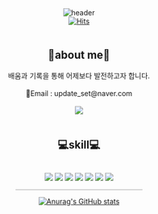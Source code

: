 <div align="center">
    <img src="https://capsule-render.vercel.app/api?type=waving&height=200&color=gradient&text=KO%20HYE%20JIN&textBg=false&fontAlignY=40" alt="header" />
    <br>
    <a href="https://hits.seeyoufarm.com">
        <img src="https://hits.seeyoufarm.com/api/count/incr/badge.svg?url=https%3A%2F%2Fgithub.com%2Fjindamgom%2Fhit-counter&count_bg=%236FC6FF&title_bg=%23555555&icon=&icon_color=%23E7E7E7&title=hits&edge_flat=false" alt="Hits" />
    </a>
  <br><br>
  <h2>🙋about me🙋</h2>
    배움과 기록을 통해 어제보다 발전하고자 합니다.
    <br><br> 
    📧Email : update_set@naver.com
    <br><br>
      <a href="https://lifeisgoguma.tistory.com/">
   <img src="https://img.shields.io/badge/Tistory-000000?style=flat-square&logo=Tistory&logoColor=white"/>
  </a>
     <br><br>
  <h2>💻skill💻</h2>
  <br>
  <img src="https://img.shields.io/badge/HTML-E34F26?style=flat-square&logo=HTML5&logoColor=white"/>
    <img src="https://img.shields.io/badge/CSS3-1572B6?style=flat-square&logo=CSS3&logoColor=white"/>
    <img src="https://img.shields.io/badge/tailwindcss-06B6D4?style=flat-square&logo=tailwindcss&logoColor=white"/>
<img src="https://img.shields.io/badge/Java-FF3300?style=flat-square&logo=Java&logoColor=white"/>
<img src="https://img.shields.io/badge/Spring-6DB33F?style=flat-square&logo=Spring&logoColor=white"/>
 <img src="https://img.shields.io/badge/springboot-6DB33F?style=flat-square&logo=springboot&logoColor=white"/>
<img src="https://img.shields.io/badge/Oracle-F80000?style=flat-square&logo=Oracle&logoColor=white"/>

    
   <hr style="width: 50%; height: 1px; background-color: rgba(85, 85, 85, 0.5); border: none;">
    <a href="https://github.com/jindamgom/github-readme-stats">
        <img src="https://github-readme-stats.vercel.app/api?username=jindamgom" alt="Anurag's GitHub stats" />
    </a>

</div>

<!--
## Hi there 👋
![header](https://capsule-render.vercel.app/api?type=waving&height=200&color=gradient&text=KO%20HYE%20JIN&textBg=false&fontAlignY=40)
[![Hits](https://hits.seeyoufarm.com/api/count/incr/badge.svg?url=https%3A%2F%2Fgithub.com%2Fjindamgom%2Fhit-counter&count_bg=%236FC6FF&title_bg=%23555555&icon=&icon_color=%23E7E7E7&title=hits&edge_flat=false)](https://hits.seeyoufarm.com)
-->
<!--
**jindamgom/jindamgom** is a ✨ _special_ ✨ repository because its `README.md` (this file) appears on your GitHub profile.

Here are some ideas to get you started:

- 🔭 I’m currently working on ...
- 🌱 I’m currently learning ...
- 👯 I’m looking to collaborate on ...
- 🤔 I’m looking for help with ...
- 💬 Ask me about ...
- 📫 How to reach me: ...
- 😄 Pronouns: ...
- ⚡ Fun fact: ...
-->
